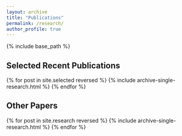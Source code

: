 ```yaml
---
layout: archive
title: "Publications"
permalink: /research/
author_profile: true
---
```


{% include base_path %}

## Selected Recent Publications

{% for post in site.selected reversed %}
  {% include archive-single-research.html %}
{% endfor %}

## Other Papers

{% for post in site.research reversed %}
  {% include archive-single-research.html %}
{% endfor %}

<!-- ## Working Papers

{% for post in site.workingpapers reversed %}
  {% include archive-single-research.html %}
{% endfor %} -->
